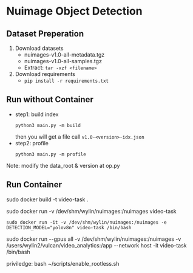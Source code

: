 # Nuimage Object Detection
## Dataset Preperation
1. Download datasets
    - nuimages-v1.0-all-metadata.tgz  
    - nuimages-v1.0-all-samples.tgz 
    - Extract: ```tar -xzf <filename>```
2. Download requirements
    - ```pip install -r requirements.txt```

## Run without Container
- step1: build index
    ```
    python3 main.py -m build
    ```
    then you will get a file call `v1.0-<version>-idx.json`
- step2: profile
    ```
    python3 main.py -m profile
    ```
Note: modify the data_root & version at op.py


## Run Container
sudo docker build -t video-task . 

sudo docker run -v /dev/shm/wylin/nuimages:/nuimages video-task
```
sudo docker run -it -v /dev/shm/wylin/nuimages:/nuimages -e DETECTION_MODEL="yolov8n" video-task /bin/bash
```

sudo docker run --gpus all -v /dev/shm/wylin/nuimages:/nuimages -v /users/wylin2/vulcan/video_analytics:/app --network host  -it video-task /bin/bash

priviledge: 
bash ~/scripts/enable_rootless.sh 
